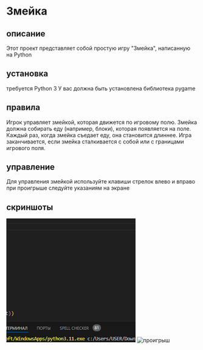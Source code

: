 # Змейка
## описание 
Этот проект представляет собой простую игру "Змейка", написанную на Python
## установка
требуется Python 3
У вас должна быть установлена библиотека pygame
## правила 
Игрок управляет змейкой, которая движется по игровому полю. 
Змейка должна собирать еду (например, блоки), которая появляется на поле. Каждый раз, когда змейка съедает еду, она становится длиннее.
Игра заканчивается, если змейка сталкивается с собой или с границами игрового поля.
## управление 
Для управления змейкой используйте клавиши стрелок влево и вправо
при проигрыше следуйте указаниям на экране
## скриншоты
![игра](image.png)
![проигрыш](image-1.png)
